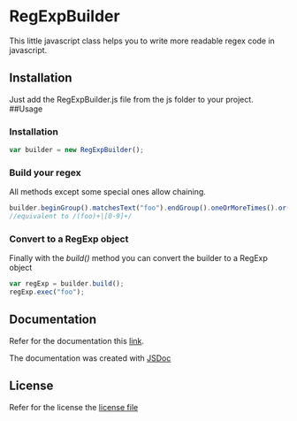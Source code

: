 # RegExpBuilder
This little javascript class helps you to write more readable regex code in javascript.
## Installation
Just add the RegExpBuilder.js file from the js folder to your project.
##Usage

### Installation
```javascript
var builder = new RegExpBuilder();
```
### Build your regex
All methods except some special ones allow chaining.
```javascript
builder.beginGroup().matchesText("foo").endGroup().oneOrMoreTimes().or().matchesFor("0-9").oneOrMoreTimes();
//equivalent to /(foo)+|[0-9]+/
```
### Convert to a RegExp object
Finally with the *build()* method you can convert the builder to a RegExp object
```javascript
var regExp = builder.build();
regExp.exec("foo");
```
## Documentation
Refer for the documentation this [link](https://kaijanis.github.io/RegExpBuilder/jsdoc/RegExpBuilder.html).

The documentation was created with [JSDoc](https://github.com/jsdoc3/jsdoc)

## License
Refer for the license the [license file](../master/LICENSE)
